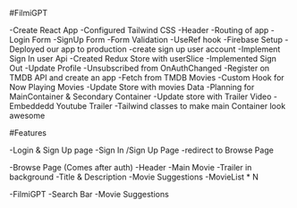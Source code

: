 #FilmiGPT

-Create React App
-Configured Tailwind CSS
-Header
-Routing of app
-Login Form
-SignUp Form
-Form Validation
-UseRef hook
-Firebase Setup
-Deployed our app to production
-create sign up user account
-Implement Sign In user Api
-Created Redux Store with userSlice
-Implemented Sign Out
-Update Profile
-Unsubscribed from OnAuthChanged
-Register on TMDB API and create an app
-Fetch from TMDB Movies
-Custom Hook for Now Playing Movies
-Update Store with movies Data
-Planning for MainContainer & Secondary Container
-Update store with Trailer Video
-Embeddedd Youtube Trailer
-Tailwind classes to make main Container look awesome

#Features

-Login & Sign Up page
    -Sign In /Sign Up Page
    -redirect to Browse Page

-Browse Page (Comes after auth)
    -Header
    -Main Movie
         -Trailer in background
         -Title & Description
         -Movie Suggestions 
             -MovieList * N

-FilmiGPT
    -Search Bar
    -Movie Suggestions